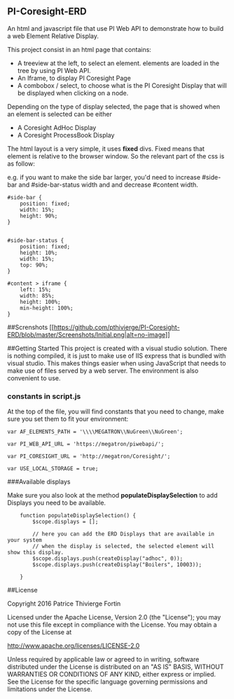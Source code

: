 ## PI-Coresight-ERD
An html and javascript file that use PI Web API to demonstrate how to build a web Element Relative Display.

This project consist in an html page that contains:

- A treeview at the left, to select an element.  elements are loaded in the tree by using PI Web API.
- An Iframe, to display PI Coresight Page
- A combobox / select, to choose what is the PI Coresight Display that will be displayed when clicking on a node.

Depending on the type of display selected, the page that is showed when an element is selected can be either
- A Coresight AdHoc Display
- A Coresight ProcessBook Display




The html layout is a very simple, it uses **fixed** divs.  Fixed means that element is relative to the browser window. So the relevant part of the css is as follow:

e.g. if you want to make the side bar larger, you'd need to increase #side-bar and #side-bar-status width and and decrease #content width.

	#side-bar {
	    position: fixed;
	    width: 15%;
	    height: 90%;
	}
		
	
	#side-bar-status {
	    position: fixed;
	    height: 10%;
	    width: 15%;
	    top: 90%;
	}
	
	#content > iframe {
	    left: 15%;
	    width: 85%;
	    height: 100%;
	    min-height: 100%;
	} 
 
##Screnshots
[[https://github.com/pthivierge/PI-Coresight-ERD/blob/master/Screenshots/Initial.png|alt=no-image]]


##Getting Started
This project is created with a visual studio solution.  There is nothing compiled, it is just to make use of IIS express that is bundled with visual studio.  This makes things easier when using JavaScript that needs to make use of files served by a web server.  The environment is also convenient to use.

### constants in script.js

At the top of the file, you will find constants that you need to change, make sure you set them to fit your environment: 

    var AF_ELEMENTS_PATH = '\\\\MEGATRON\\NuGreen\\NuGreen';

    var PI_WEB_API_URL = 'https://megatron/piwebapi/';

    var PI_CORESIGHT_URL = 'http://megatron/Coresight/';

    var USE_LOCAL_STORAGE = true;


###Available displays

Make sure you also look at the method **populateDisplaySelection** to add Displays you need to be available.

        function populateDisplaySelection() {
            $scope.displays = [];

            // here you can add the ERD Displays that are available in your system
            // when the display is selected, the selected element will show this display.
            $scope.displays.push(createDisplay("adhoc", 0));
            $scope.displays.push(createDisplay("Boilers", 10003));

        }

##License

Copyright 2016 Patrice Thivierge Fortin 

Licensed under the Apache License, Version 2.0 (the "License"); you may not use this file except in compliance with the License. You may obtain a copy of the License at

http://www.apache.org/licenses/LICENSE-2.0

Unless required by applicable law or agreed to in writing, software distributed under the License is distributed on an "AS IS" BASIS, WITHOUT WARRANTIES OR CONDITIONS OF ANY KIND, either express or implied. See the License for the specific language governing permissions and limitations under the License.
